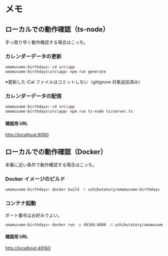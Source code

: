 # メモ

## ローカルでの動作確認（ts-node）

手っ取り早く動作確認する場合はこっち。

### カレンダーデータの更新

```sh
umamusume-birthdays> cd src\app
umamusume-birthdays\src\app> npm run generate
```

※更新した iCal ファイルはコミットしない（gitignore 対象追加済み）

### カレンダーデータの配信

```sh
umamusume-birthdays> cd src\app
umamusume-birthdays\src\app> npm run ts-node ts/server.ts
```

#### 確認用 URL

[http://localhost:8080](http://localhost:8080)

## ローカルでの動作確認（Docker）

本番に近い条件で動作確認する場合はこっち。

### Docker イメージのビルド

```sh
umamusume-birthdays> docker build -t ushibutatory/umamusume-birthdays .
```

### コンテナ起動

ポート番号はお好みでよい。

```sh
umamusume-birthdays> docker run -p 49160:8080 -d ushibutatory/umamusume-birthdays
```

#### 確認用 URL

[http://localhost:49160](http://localhost:49160)
